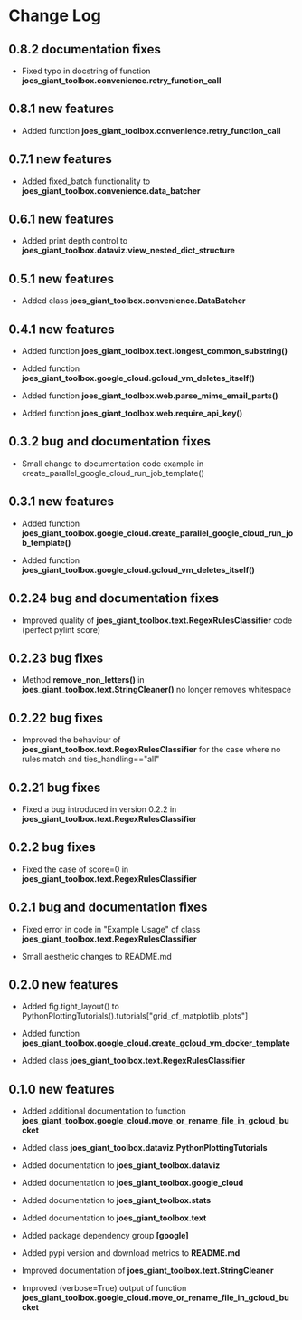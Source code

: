 
# Change Log

## 0.8.2 documentation fixes

* Fixed typo in docstring of function **joes_giant_toolbox.convenience.retry_function_call**

## 0.8.1 new features

* Added function **joes_giant_toolbox.convenience.retry_function_call**

## 0.7.1 new features

* Added fixed_batch functionality to **joes_giant_toolbox.convenience.data_batcher**

## 0.6.1 new features

* Added print depth control to **joes_giant_toolbox.dataviz.view_nested_dict_structure**

## 0.5.1 new features

* Added class **joes_giant_toolbox.convenience.DataBatcher**

## 0.4.1 new features

* Added function **joes_giant_toolbox.text.longest_common_substring()**

* Added function **joes_giant_toolbox.google_cloud.gcloud_vm_deletes_itself()**

* Added function **joes_giant_toolbox.web.parse_mime_email_parts()**

* Added function **joes_giant_toolbox.web.require_api_key()**

## 0.3.2 bug and documentation fixes

* Small change to documentation code example in create_parallel_google_cloud_run_job_template()

## 0.3.1 new features

* Added function **joes_giant_toolbox.google_cloud.create_parallel_google_cloud_run_job_template()**

* Added function **joes_giant_toolbox.google_cloud.gcloud_vm_deletes_itself()**

## 0.2.24 bug and documentation fixes

* Improved quality of **joes_giant_toolbox.text.RegexRulesClassifier** code (perfect pylint score)

## 0.2.23 bug fixes

* Method **remove_non_letters()** in **joes_giant_toolbox.text.StringCleaner()** no longer removes whitespace

## 0.2.22 bug fixes

* Improved the behaviour of **joes_giant_toolbox.text.RegexRulesClassifier** for the case where no rules match and ties_handling=="all"

## 0.2.21 bug fixes

* Fixed a bug introduced in version 0.2.2 in **joes_giant_toolbox.text.RegexRulesClassifier**

## 0.2.2 bug fixes

* Fixed the case of score=0 in **joes_giant_toolbox.text.RegexRulesClassifier**

## 0.2.1 bug and documentation fixes

* Fixed error in code in "Example Usage" of class **joes_giant_toolbox.text.RegexRulesClassifier**

* Small aesthetic changes to README.md

## 0.2.0 new features

* Added fig.tight_layout() to PythonPlottingTutorials().tutorials["grid_of_matplotlib_plots"]

* Added function **joes_giant_toolbox.google_cloud.create_gcloud_vm_docker_template**

* Added class **joes_giant_toolbox.text.RegexRulesClassifier**

## 0.1.0 new features

* Added additional documentation to function **joes_giant_toolbox.google_cloud.move_or_rename_file_in_gcloud_bucket**

* Added class **joes_giant_toolbox.dataviz.PythonPlottingTutorials**

* Added documentation to **joes_giant_toolbox.dataviz**

* Added documentation to **joes_giant_toolbox.google_cloud**

* Added documentation to **joes_giant_toolbox.stats**

* Added documentation to **joes_giant_toolbox.text**

* Added package dependency group **[google]**

* Added pypi version and download metrics to **README.md**

* Improved documentation of **joes_giant_toolbox.text.StringCleaner**

* Improved (verbose=True) output of function **joes_giant_toolbox.google_cloud.move_or_rename_file_in_gcloud_bucket**
